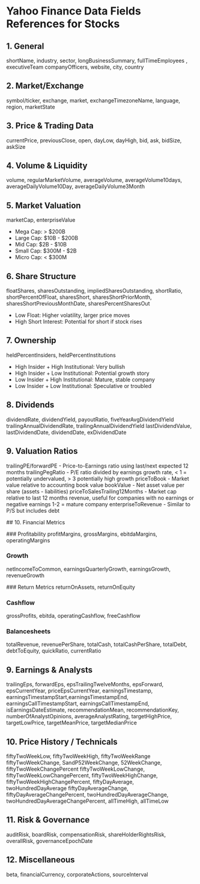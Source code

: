 # Yahoo Finance Data Fields References for Stocks

## 1. General 
shortName, industry, sector, longBusinessSummary, fullTimeEmployees , executiveTeam 
companyOfficers, website, city, country

## 2. Market/Exchange
symbol/ticker, exchange, market, exchangeTimezoneName, language, region, marketState

## 3. Price & Trading Data
currentPrice, previousClose, open, dayLow, dayHigh, bid, ask, bidSize, askSize

## 4. Volume & Liquidity
volume, regularMarketVolume, averageVolume, averageVolume10days, 
averageDailyVolume10Day, averageDailyVolume3Month

## 5. Market Valuation
marketCap, enterpriseValue

- Mega Cap: > $200B
- Large Cap: $10B - $200B
- Mid Cap: $2B - $10B
- Small Cap: $300M - $2B
- Micro Cap: < $300M

## 6. Share Structure
floatShares, sharesOutstanding, impliedSharesOutstanding, shortRatio, shortPercentOfFloat, sharesShort, sharesShortPriorMonth, sharesShortPreviousMonthDate, sharesPercentSharesOut 

- Low Float: Higher volatility, larger price moves
- High Short Interest: Potential for short if stock rises

## 7. Ownership
heldPercentInsiders, heldPercentInstitutions

- High Insider + High Institutional: Very bullish
- High Insider + Low Institutional: Potential growth story
- Low Insider + High Institutional: Mature, stable company
- Low Insider + Low Institutional: Speculative or troubled

## 8. Dividends
dividendRate, dividendYield, payoutRatio, fiveYearAvgDividendYield
trailingAnnualDividendRate, trailingAnnualDividendYield
lastDividendValue, lastDividendDate, dividendDate, exDividendDate

## 9. Valuation Ratios
trailingPE/forwardPE - Price-to-Earnings ratio using last/next expected 12 months
trailingPegRatio - P/E ratio divided by earnings growth rate, < 1 = potentially undervalued, > 3 potentially high growth
priceToBook - Market value relative to accounting book value 
bookValue - Net asset value per share (assets - liabilities) 
priceToSalesTrailing12Months - Market cap relative to last 12 months revenue, useful for companies with no earnings or negative earnings 1-2 = mature company
enterpriseToRevenue - Similar to P/S but includes debt

## 10. Financial Metrics

### Profitability
profitMargins, grossMargins, ebitdaMargins, operatingMargins

### Growth
netIncomeToCommon, earningsQuarterlyGrowth, earningsGrowth, revenueGrowth

### Return Metrics
returnOnAssets, returnOnEquity

### Cashflow
grossProfits, ebitda, operatingCashflow, freeCashflow

### Balancesheets
totalRevenue, revenuePerShare, totalCash, totalCashPerShare, totalDebt, 
debtToEquity, quickRatio, currentRatio

## 9. Earnings & Analysts
trailingEps, forwardEps, epsTrailingTwelveMonths, epsForward, epsCurrentYear, priceEpsCurrentYear, earningsTimestamp, earningsTimestampStart,earningsTimestampEnd, earningsCallTimestampStart, earningsCallTimestampEnd, isEarningsDateEstimate,
recommendationMean, recommendationKey, numberOfAnalystOpinions, averageAnalystRating,
targetHighPrice, targetLowPrice, targetMeanPrice, targetMedianPrice

## 10. Price History / Technicals
fiftyTwoWeekLow, fiftyTwoWeekHigh, fiftyTwoWeekRange
fiftyTwoWeekChange, SandP52WeekChange, 52WeekChange, fiftyTwoWeekChangePercent
fiftyTwoWeekLowChange, fiftyTwoWeekLowChangePercent, fiftyTwoWeekHighChange, fiftyTwoWeekHighChangePercent, fiftyDayAverage, twoHundredDayAverage
fiftyDayAverageChange, fiftyDayAverageChangePercent, twoHundredDayAverageChange, twoHundredDayAverageChangePercent, allTimeHigh, allTimeLow

## 11. Risk & Governance
auditRisk, boardRisk, compensationRisk, shareHolderRightsRisk, overallRisk, governanceEpochDate

## 12. Miscellaneous
beta, financialCurrency, corporateActions, sourceInterval
